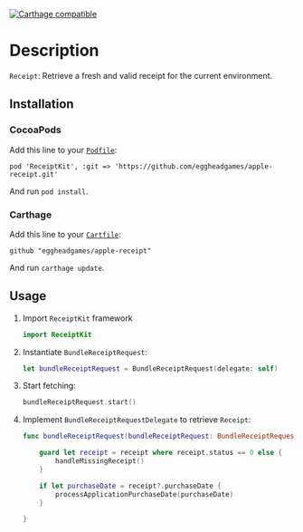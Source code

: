 [![Carthage compatible](https://img.shields.io/badge/Carthage-compatible-4BC51D.svg?style=flat)](https://github.com/Carthage/Carthage)

# Description

`Receipt`: Retrieve a fresh and valid receipt for the current environment.

## Installation

### CocoaPods

Add this line to your [`Podfile`](http://guides.cocoapods.org/using/using-cocoapods.html):

```
pod 'ReceiptKit', :git => 'https://github.com/eggheadgames/apple-receipt.git'
```

And run `pod install`.

### Carthage

Add this line to your [`Cartfile`](https://github.com/Carthage/Carthage/blob/master/Documentation/Artifacts.md#cartfile):

```
github "eggheadgames/apple-receipt"
```

And run `carthage update`.

## Usage

1. Import `ReceiptKit` framework
    ```swift
    import ReceiptKit
    ```

2. Instantiate `BundleReceiptRequest`:
    ```swift
    let bundleReceiptRequest = BundleReceiptRequest(delegate: self)
    ```

3. Start fetching:
    ```swift
    bundleReceiptRequest.start()
    ```

4. Implement `BundleReceiptRequestDelegate` to retrieve `Receipt`:
    ```swift
    func bundleReceiptRequest(bundleReceiptRequest: BundleReceiptRequest, didRetrieveReceipt receipt: Receipt?) {

        guard let receipt = receipt where receipt.status == 0 else {
            handleMissingReceipt()
        }

        if let purchaseDate = receipt?.purchaseDate {
            processApplicationPurchaseDate(purchaseDate)
        }

    }
    ```
